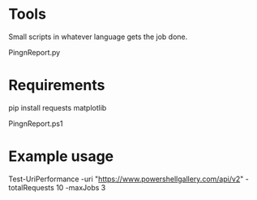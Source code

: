 # Tools
Small scripts in whatever language gets the job done. 



PingnReport.py 

# Requirements
pip install requests matplotlib


PingnReport.ps1 
# Example usage
Test-UriPerformance -uri "https://www.powershellgallery.com/api/v2" -totalRequests 10 -maxJobs 3
